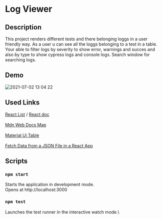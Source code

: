 # Log Viewer

## Description

This project renders different tests and there belonging loggs in a user friendly way.
As a user u can see all the loggs belonging to a test in a table.
Your able to filter logs by severity to show error, warnings and succes and also by type to show cypress logs and console logs.
Search window for searching logs.

## Demo

![2021-07-02 13 04 22](https://user-images.githubusercontent.com/54401398/124265533-190e0c00-db36-11eb-9713-28ad4c70cbe0.gif)

## Used Links

[React List](https://www.npmjs.com/package/react-list)
/
[React doc](https://reactjs.org/docs/components-and-props.html)\
\
[Mdn Web Docs Map](https://developer.mozilla.org/en-US/docs/Web/JavaScript/Reference/Global_Objects/Map)\
\
[Material Ui Table](https://material-ui.com/components/tables/)\
\
[Fetch Data from a JSON File in a React App](https://www.pluralsight.com/guides/fetch-data-from-a-json-file-in-a-react-app)

## Scripts

### `npm start`

Starts the application in development mode.\
Opens at http://localhost:3000

### `npm test`

Launches the test runner in the interactive watch mode.\

